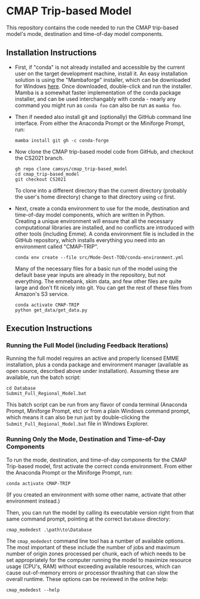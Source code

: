 # CMAP Trip-based Model

This repository contains the code needed to run the CMAP trip-based model's 
mode, destination and time-of-day model components.

## Installation Instructions

- First, if "conda" is not already installed and accessible by the current user
  on the target development machine, install it. An easy installation solution
  is using the "Mambaforge" installer, which can be downloaded for Windows
  [here](https://github.com/conda-forge/miniforge/releases/latest/download/Mambaforge-Windows-x86_64.exe). 
  Once downloaded, double-click and run the installer. Mamba is a somewhat faster
  implementation of the conda package installer, and can be used interchangably
  with conda - nearly any command you might run as `conda foo` can also be run as
  `mamba foo`.
  
- Then if needed also install git and (optionally) the GitHub command line interface.
  From either the Anaconda Prompt or the Miniforge Prompt, run:
  
  ```shell
  mamba install git gh -c conda-forge 
  ```
  
- Now clone the CMAP trip-based model code from GitHub, and checkout the CS2021 branch. 

  ```shell
  gh repo clone camsys/cmap_trip-based_model  
  cd cmap_trip-based_model  
  git checkout CS2021  
  ```
  
  To clone into a different directory than the current directory (probably the 
  user's home directory) change to that directory using `cd` first.
  
- Next, create a conda environment to use for the mode, destination and 
  time-of-day model components, which are written in Python.  
  Creating a unique environment will ensure that all the necessary computational 
  libraries are installed, and no conflicts are introduced with other tools 
  (including Emme). A conda environment file is included in the GitHub repository,
  which installs everything you need into an environment called "CMAP-TRIP".
  
  ```shell
  conda env create --file src/Mode-Dest-TOD/conda-environment.yml
  ````
  
  Many of the necessary files for a basic run of the model using the default base year
  inputs are already in the repository, but not everything.  The emmebank, skim data,
  and few other files are quite large and don't fit nicely into git.  You can
  get the rest of these files from Amazon's S3 service.
   
  ```shell
  conda activate CMAP-TRIP
  python get_data/get_data.py
  ```
  
## Execution Instructions

### Running the Full Model (including Feedback Iterations)

Running the full model requires an active and properly licensed EMME installation,
plus a conda package and environment manager (available as open source, described 
above under installation). Assuming these are available, run the batch script:

```shell
cd Database
Submit_Full_Regional_Model.bat
```

This batch script can be run from any flavor of conda terminal (Anaconda Prompt, 
Miniforge Prompt, etc) or from a plain Windows command prompt, which means it can
also be run just by double-clicking the `Submit_Full_Regional_Model.bat` file
in Windows Explorer.


### Running Only the Mode, Destination and Time-of-Day Components

To run the mode, destination, and time-of-day components for the CMAP Trip-based
model, first activate the correct conda environment. From either the Anaconda Prompt 
or the Miniforge Prompt, run:
  
```shell
conda activate CMAP-TRIP
```

(If you created an environment with some other name, activate that other environment instead.)

Then, you can run the model by calling its executable version right from that
same command prompt, pointing at the correct `Database` directory:
  
```shell
cmap_modedest .\path\to\Database
```

The `cmap_modedest` command line tool has a number of available options. The most important
of these include the number of jobs and maximum number of origin zones processed per chunk,
each of which needs to be set appropriately for the computer running the model to maximize
resource usage (CPU's, RAM) without exceeding available resources, which can cause 
out-of-memory errors or processor thrashing that can slow the overall runtime. 
These options can be reviewed in the online help:
  
```shell
cmap_modedest --help
```  



